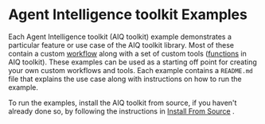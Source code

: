 <!--
SPDX-FileCopyrightText: Copyright (c) 2025, NVIDIA CORPORATION & AFFILIATES. All rights reserved.
SPDX-License-Identifier: Apache-2.0

Licensed under the Apache License, Version 2.0 (the "License");
you may not use this file except in compliance with the License.
You may obtain a copy of the License at

http://www.apache.org/licenses/LICENSE-2.0

Unless required by applicable law or agreed to in writing, software
distributed under the License is distributed on an "AS IS" BASIS,
WITHOUT WARRANTIES OR CONDITIONS OF ANY KIND, either express or implied.
See the License for the specific language governing permissions and
limitations under the License.
-->

# Agent Intelligence toolkit Examples

Each Agent Intelligence toolkit (AIQ toolkit) example demonstrates a particular feature or use case of the AIQ toolkit library. Most of these contain a custom [workflow](../docs/source/tutorials/index.md) along with a set of custom tools ([functions](../docs/source/workflows/functions/index.md) in AIQ toolkit). These examples can be used as a starting off point for creating your own custom workflows and tools. Each example contains a `README.md` file that explains the use case along with instructions on how to run the example.

To run the examples, install the AIQ toolkit from source, if you haven't already done so, by following the instructions in  [Install From Source](../docs/source/quick-start/installing.md#install-from-source) .
